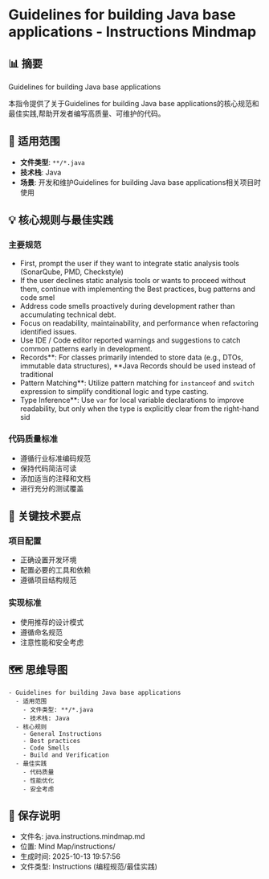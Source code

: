 # Guidelines for building Java base applications - Instructions Mindmap

## 📊 摘要
Guidelines for building Java base applications

本指令提供了关于Guidelines for building Java base applications的核心规范和最佳实践,帮助开发者编写高质量、可维护的代码。

## 🎯 适用范围
- **文件类型**: `**/*.java`
- **技术栈**: Java
- **场景**: 开发和维护Guidelines for building Java base applications相关项目时使用

## 💡 核心规则与最佳实践

### 主要规范
- First, prompt the user if they want to integrate static analysis tools (SonarQube, PMD, Checkstyle)
- If the user declines static analysis tools or wants to proceed without them, continue with implementing the Best practices, bug patterns and code smel
- Address code smells proactively during development rather than accumulating technical debt.
- Focus on readability, maintainability, and performance when refactoring identified issues.
- Use IDE / Code editor reported warnings and suggestions to catch common patterns early in development.
- Records**: For classes primarily intended to store data (e.g., DTOs, immutable data structures), **Java Records should be used instead of traditional 
- Pattern Matching**: Utilize pattern matching for `instanceof` and `switch` expression to simplify conditional logic and type casting.
- Type Inference**: Use `var` for local variable declarations to improve readability, but only when the type is explicitly clear from the right-hand sid

### 代码质量标准
- 遵循行业标准编码规范
- 保持代码简洁可读
- 添加适当的注释和文档
- 进行充分的测试覆盖

## 📝 关键技术要点

### 项目配置
- 正确设置开发环境
- 配置必要的工具和依赖
- 遵循项目结构规范

### 实现标准
- 使用推荐的设计模式
- 遵循命名规范
- 注意性能和安全考虑

## 🗺️ 思维导图

```mindmap
- Guidelines for building Java base applications
  - 适用范围
    - 文件类型: **/*.java
    - 技术栈: Java
  - 核心规则
    - General Instructions
    - Best practices
    - Code Smells
    - Build and Verification
  - 最佳实践
    - 代码质量
    - 性能优化
    - 安全考虑
```

## 💾 保存说明
- 文件名: java.instructions.mindmap.md
- 位置: Mind Map/instructions/
- 生成时间: 2025-10-13 19:57:56
- 文件类型: Instructions (编程规范/最佳实践)
